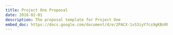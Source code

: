 ```yaml
---
title: Project One Proposal
date: 2018-02-01
description: The proposal template for Project One
embed_doc: https://docs.google.com/document/d/e/2PACX-1vS3iyY7cs9gKBsRRB6FzYXPZPaHjZWkVvUIiHNffCt2vv37tG2W3JsSgol7iUHoECn6Z8oeEjRaov0u/pub
---
```

